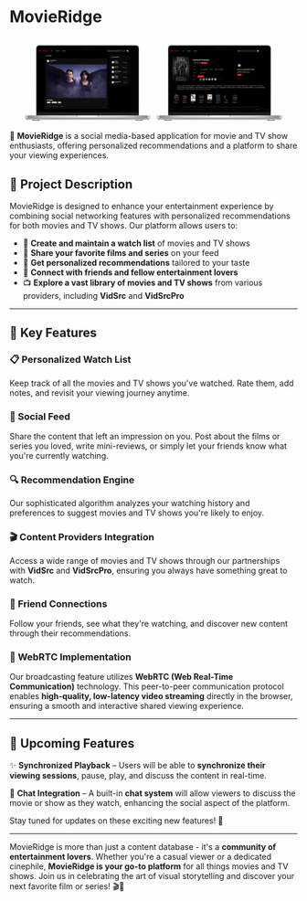 # MovieRidge

<p align="center">
  <img src="client/src/assets/front.png" width="45%" />
  <img src="client/src/assets/details.png" width="45%" />
</p>

🚀 **MovieRidge** is a social media-based application for movie and TV show enthusiasts, offering personalized recommendations and a platform to share your viewing experiences.

## 📌 Project Description

MovieRidge is designed to enhance your entertainment experience by combining social networking features with personalized recommendations for both movies and TV shows. Our platform allows users to:

- 🎥 **Create and maintain a watch list** of movies and TV shows
- 📝 **Share your favorite films and series** on your feed
- 🎯 **Get personalized recommendations** tailored to your taste
- 🤝 **Connect with friends and fellow entertainment lovers**
- 📺 **Explore a vast library of movies and TV shows** from various providers, including **VidSrc** and **VidSrcPro**

---

## 🌟 Key Features

### 📋 Personalized Watch List
Keep track of all the movies and TV shows you've watched. Rate them, add notes, and revisit your viewing journey anytime.

### 📰 Social Feed
Share the content that left an impression on you. Post about the films or series you loved, write mini-reviews, or simply let your friends know what you're currently watching.

### 🔍 Recommendation Engine
Our sophisticated algorithm analyzes your watching history and preferences to suggest movies and TV shows you're likely to enjoy.

### 🎬 Content Providers Integration
Access a wide range of movies and TV shows through our partnerships with **VidSrc** and **VidSrcPro**, ensuring you always have something great to watch.

### 👥 Friend Connections
Follow your friends, see what they're watching, and discover new content through their recommendations.

### 🎥 WebRTC Implementation
Our broadcasting feature utilizes **WebRTC (Web Real-Time Communication)** technology. This peer-to-peer communication protocol enables **high-quality, low-latency video streaming** directly in the browser, ensuring a smooth and interactive shared viewing experience.

---

## 🔮 Upcoming Features

✨ **Synchronized Playback** – Users will be able to **synchronize their viewing sessions**, pause, play, and discuss the content in real-time.

💬 **Chat Integration** – A built-in **chat system** will allow viewers to discuss the movie or show as they watch, enhancing the social aspect of the platform.

Stay tuned for updates on these exciting new features! 🚀

---

MovieRidge is more than just a content database - it's a **community of entertainment lovers**. Whether you're a casual viewer or a dedicated cinephile, **MovieRidge is your go-to platform** for all things movies and TV shows. Join us in celebrating the art of visual storytelling and discover your next favorite film or series! 🎬🍿

